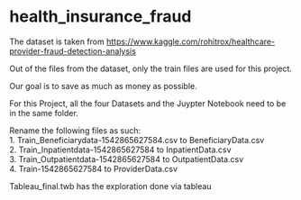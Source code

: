 # health_insurance_fraud

The dataset is taken from 
https://www.kaggle.com/rohitrox/healthcare-provider-fraud-detection-analysis


Out of the files from the dataset,  only the train files are used for this project.  

Our goal is to save as much as money as possible.

For this Project, all the four Datasets and the Juypter Notebook need to be in the same folder.

Rename the following files as such: <br>
	1. Train_Beneficiarydata-1542865627584.csv to BeneficiaryData.csv <br>
	2. Train_Inpatientdata-1542865627584 to InpatientData.csv <br>
	3. Train_Outpatientdata-1542865627584 to OutpatientData.csv <br>
	4. Train-1542865627584 to ProviderData.csv


Tableau_final.twb  has the exploration done via tableau
